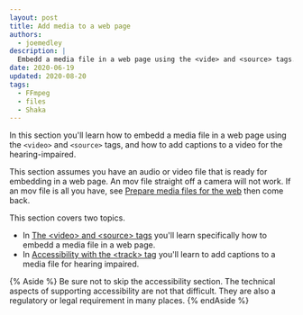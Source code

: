 ```yaml
---
layout: post
title: Add media to a web page
authors:
  - joemedley
description: |
  Embedd a media file in a web page using the <vide> and <source> tags.
date: 2020-06-19
updated: 2020-08-20
tags:
  - FFmpeg
  - files
  - Shaka
---
```


In this section you'll learn how to embedd a media file in a web page using the
`<video>` and `<source>` tags, and how to add captions to a video for the
hearing-impaired.

This section assumes you have an audio or video file that is ready for embedding
in a web page. An mov file straight off a camera will not work. If an mov file
is all you have, see [Prepare media files for the web](../prepare-media) then come back.

This section covers two topics.

* In [The &lt;video> and &lt;source> tags](../video-and-source-tags) you'll learn specifically how to embedd a media file in a web page.
* In [Accessibility with the &lt;track> tag](../accessibility) you'll learn to add captions to a media file for hearing impaired.

{% Aside %}
Be sure not to skip the accessibility section. The technical aspects of
supporting accessibility are not that difficult. They are also a regulatory or
legal requirement in many places.
{% endAside %}
